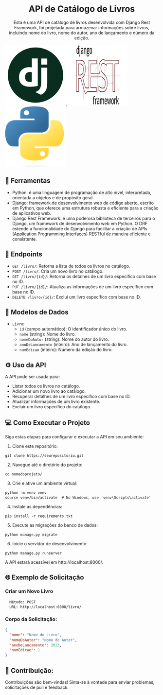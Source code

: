 <h1 align='center'> API de Catálogo de Livros </h1>

<p align='center'>Esta é uma API de catálogo de livros desenvolvida com Django Rest Framework, foi projetada para armazenar informações sobre livros, incluindo nome do livro, nome do autor, ano de lançamento e número da edição.</p>

<a align='center' href="https://www.djangoproject.com/" target="_blank">
    <img src="./img/django_logo.png" width="200" height="200" />
</a>

<a align='center' href="https://www.django-rest-framework.org/" target="_blank">
    <img src="./img/django_rest_logo.png" width="200" height="200" />
</a>

<a align='center' href="https://www.python.org/" target="_blank">
    <img src="./img/python_logo.png" width="200" height="200" />
</a>

## 🔧 Ferramentas

-   Python: é uma linguagem de programação de alto nível, interpretada, orientada a objetos e de propósito geral.
-   Django: framework de desenvolvimento web de código aberto, escrito em Python, que oferece uma estrutura robusta e eficiente para a criação de aplicativos web.
-   Django Rest Framework: é uma poderosa biblioteca de terceiros para o Django, um framework de desenvolvimento web em Python. O DRF estende a funcionalidade do Django para facilitar a criação de APIs (Application Programming Interfaces) RESTful de maneira eficiente e consistente.

## 📍 Endpoints

- `GET /livro/`: Retorna a lista de todos os livros no catálogo.
- `POST /livro/`: Cria um novo livro no catálogo.
- `GET /livro/{id}/`: Retorna os detalhes de um livro específico com base no ID.
- `PUT /livro/{id}/`: Atualiza as informações de um livro específico com base no ID.
- `DELETE /livro/{id}/`: Exclui um livro específico com base no ID.

## 📄 Modelos de Dados

- `Livro`:
  - `id` (campo automático): O identificador único do livro.
  - `nome` (string): Nome do livro.
  - `nomeDoAutor` (string): Nome do autor do livro.
  - `anoDeLancamento` (inteiro): Ano de lançamento do livro.
  - `numEdicao` (inteiro): Número da edição do livro.

## ⚙️ Uso da API

A API pode ser usada para:

- Listar todos os livros no catálogo.
- Adicionar um novo livro ao catálogo.
- Recuperar detalhes de um livro específico com base no ID.
- Atualizar informações de um livro existente.
- Excluir um livro específico do catálogo.

## 💻 Como Executar o Projeto

Siga estas etapas para configurar e executar a API em seu ambiente:

1. Clone este repositório:

  ```shell
  git clone https://seurepositorio.git
  ```
2. Navegue até o diretório do projeto:

  ```shell
  cd nomedoprojeto/
  ```
3. Crie e ative um ambiente virtual:

  ```shell
  python -m venv venv
  source venv/bin/activate  # No Windows, use 'venv\Scripts\activate'
  ```
4. Instale as dependências:

  ```shell
  pip install -r requirements.txt
  ```
5. Execute as migrações do banco de dados:

  ```shell
  python manage.py migrate
  ```
6. Inicie o servidor de desenvolvimento:

  ```shell
  python manage.py runserver
  ```

A API estará acessível em http://localhost:8000/.

## 🌐 Exemplo de Solicitação

### Criar um Novo Livro

      Método: POST
      URL: http://localhost:8000/livro/

### Corpo da Solicitação:

```json
{
  "nome": "Nome do Livro",
  "nomeDoAutor": "Nome do Autor",
  "anoDeLancamento": 2023,
  "numEdicao": 1
}
```

## 🙏 Contribuição:

Contribuições são bem-vindas! Sinta-se à vontade para enviar problemas, solicitações de pull e feedback.